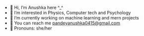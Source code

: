 - 🐥 Hi, I’m Anushka here ^_^
- 🐥 I’m interested in Physics, Computer tech and Psychology
- 🐥 I’m currently working on machine learning and mern projects
- 🐥 You can reach me pandeyanushka0415@gmail.com
- 🐥 Pronouns: she/her

<!---
AnushkaPandey0415/AnushkaPandey0415 is a ✨ special ✨ repository because its `README.md` (this file) appears on your GitHub profile.
You can click the Preview link to take a look at your changes.
--->
